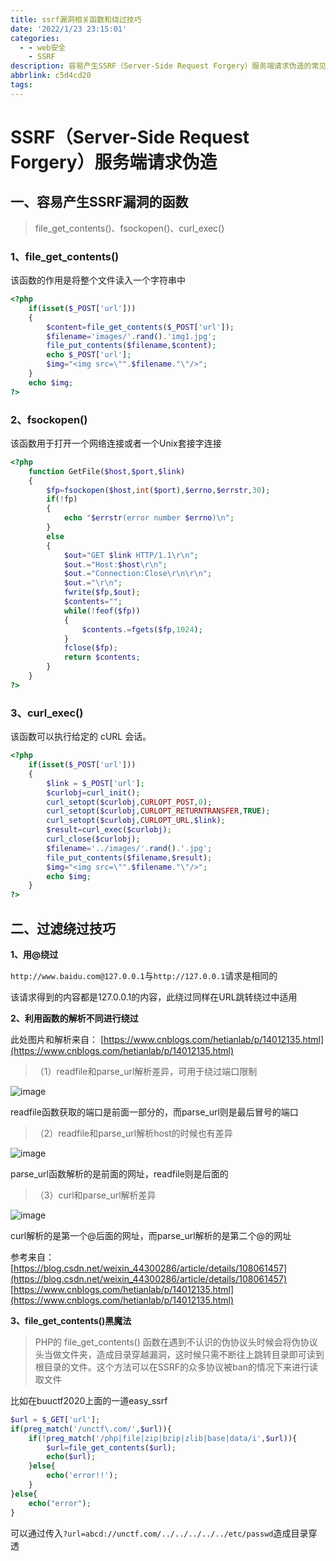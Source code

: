 ```yaml
---
title: ssrf漏洞相关函数和绕过技巧
date: '2022/1/23 23:15:01'
categories:
  - - web安全
    - SSRF
description: 容易产生SSRF（Server-Side Request Forgery）服务端请求伪造的常见函数，以及部分的绕过技巧
abbrlink: c5d4cd20
tags:
---
```



# SSRF（Server-Side Request Forgery）服务端请求伪造

## 一、容易产生SSRF漏洞的函数

> file_get_contents()、fsockopen()、curl_exec()

### 1、file_get_contents()

该函数的作用是将整个文件读入一个字符串中
```php
<?php
    if(isset($_POST['url']))
    {
        $content=file_get_contents($_POST['url']);
        $filename='images/'.rand().'img1.jpg';
        file_put_contents($filename,$content);
        echo $_POST['url'];
        $img="<img src=\"".$filename."\"/>";
    }
    echo $img;
?>
```
### 2、fsockopen()

该函数用于打开一个网络连接或者一个Unix套接字连接
```php
<?php
	function GetFile($host,$port,$link)
	{
		$fp=fsockopen($host,int($port),$errno,$errstr,30);
		if(!fp)
		{
			echo "$errstr(error number $errno)\n";
		}
		else
		{
			$out="GET $link HTTP/1.1\r\n";
			$out.="Host:$host\r\n";
			$out.="Connection:Close\r\n\r\n";
			$out.="\r\n";
			fwrite($fp,$out);
			$contents="";
			while(!feof($fp))
			{
				$contents.=fgets($fp,1024);
			}
			fclose($fp);
			return $contents;
		}
	}
?>
```
### 3、curl_exec()

该函数可以执行给定的 cURL 会话。
```php
<?php
	if(isset($_POST['url']))
	{
		$link = $_POST['url'];
		$curlobj=curl_init();
		curl_setopt($curlobj,CURLOPT_POST,0);
		curl_setopt($curlobj,CURLOPT_RETURNTRANSFER,TRUE);
		curl_setopt($curlobj,CURLOPT_URL,$link);
		$result=curl_exec($curlobj);
		curl_close($curlobj);
		$filename='../images/'.rand().'.jpg';
		file_put_contents($filename,$result);
		$img="<img src=\"".$filename."\"/>";
		echo $img;
	}
?>
```

## 二、过滤绕过技巧

**1、用@绕过**

```http://www.baidu.com@127.0.0.1```与```http://127.0.0.1```请求是相同的

该请求得到的内容都是127.0.0.1的内容，此绕过同样在URL跳转绕过中适用

**2、利用函数的解析不同进行绕过**

此处图片和解析来自：
[https://www.cnblogs.com/hetianlab/p/14012135.html](https://www.cnblogs.com/hetianlab/p/14012135.html)

> （1）readfile和parse_url解析差异，可用于绕过端口限制

![image](https://gitee.com/black_while/save_image/raw/master/ssrf/analytic_difference_of_function/analytic_difference_of_function_1.png)

readfile函数获取的端口是前面一部分的，而parse_url则是最后冒号的端口

> （2）readfile和parse_url解析host的时候也有差异

![image](https://gitee.com/black_while/save_image/raw/master/ssrf/analytic_difference_of_function/analytic_difference_of_function_2.png)

parse_url函数解析的是前面的网址，readfile则是后面的

> （3）curl和parse_url解析差异

![image](https://gitee.com/black_while/save_image/raw/master/ssrf/analytic_difference_of_function/analytic_difference_of_function_3.png)

curl解析的是第一个@后面的网址，而parse_url解析的是第二个@的网址

参考来自：
[https://blog.csdn.net/weixin_44300286/article/details/108061457](https://blog.csdn.net/weixin_44300286/article/details/108061457)
[https://www.cnblogs.com/hetianlab/p/14012135.html](https://www.cnblogs.com/hetianlab/p/14012135.html)

**3、file_get_contents()黑魔法**

> PHP的 file_get_contents() 函数在遇到不认识的伪协议头时候会将伪协议头当做文件夹，造成目录穿越漏洞，这时候只需不断往上跳转目录即可读到根目录的文件。这个方法可以在SSRF的众多协议被ban的情况下来进行读取文件

比如在buuctf2020上面的一道easy_ssrf

```php
$url = $_GET['url'];
if(preg_match('/unctf\.com/',$url)){
	if(!preg_match('/php|file|zip|bzip|zlib|base|data/i',$url)){
		$url=file_get_contents($url);
		echo($url);
	}else{
		echo('error!!');
	}
}else{
	echo("error");
}
 ```

可以通过传入```?url=abcd://unctf.com/../../../../../etc/passwd```造成目录穿透

